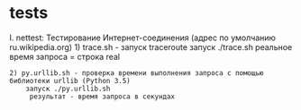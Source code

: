 # tests
 I. nettest:  Тестирование Интернет-соединения (адрес по умолчанию ru.wikipedia.org)
 	1) trace.sh - запуск traceroute
 		запуск ./trace.sh
 			реальное время запроса = строка real
 	
 	2) py.urllib.sh - проверка времени выполнения запроса с помощью библиотеки urllib (Python 3.5)
 		запуск ./py.urllib.sh 
 		 результат - время запроса в секундах
